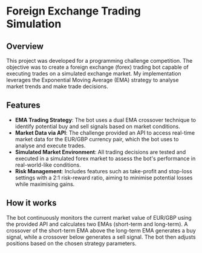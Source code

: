 # Foreign Exchange Trading Simulation
## Overview
This project was developed for a programming challenge competition. The objective was to create a foreign exchange (forex) trading bot capable of executing trades on a simulated exchange market. My implementation leverages the Exponential Moving Average (EMA) strategy to analyse market trends and make trade decisions.

## Features
- **EMA Trading Strategy**: The bot uses a dual EMA crossover technique to identify potential buy and sell signals based on market conditions.
- **Market Data via API**: The challenge provided an API to access real-time market data for the EUR/GBP currency pair, which the bot uses to analyse and execute trades.
- **Simulated Market Environment**: All trading decisions are tested and executed in a simulated forex market to assess the bot's performance in real-world-like conditions.
- **Risk Management**: Includes features such as take-profit and stop-loss settings with a 2:1 risk-reward ratio, aiming to minimise potential losses while maximising gains.

## How it works
The bot continuously monitors the current market value of EUR/GBP using the provided API and calculates two EMAs (short-term and long-term). A crossover of the short-term EMA above the long-term EMA generates a buy signal, while a crossover below generates a sell signal. The bot then adjusts positions based on the chosen strategy parameters.

